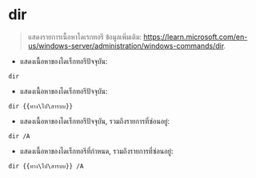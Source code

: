 # dir

> แสดงรายการเนื้อหาไดเรกทอรี
> ข้อมูลเพิ่มเติม: <https://learn.microsoft.com/en-us/windows-server/administration/windows-commands/dir>.

- แสดงเนื้อหาของไดเร็กทอรีปัจจุบัน:

`dir`

- แสดงเนื้อหาของไดเร็กทอรีปัจจุบัน:

`dir {{ทาง\ไป\สารบบ}}`

- แสดงเนื้อหาของไดเร็กทอรีปัจจุบัน, รวมถึงรายการที่ซ่อนอยู่:

`dir /A`

- แสดงเนื้อหาของไดเร็กทอรีที่กำหนด, รวมถึงรายการที่ซ่อนอยู่:

`dir {{ทาง\ไป\สารบบ}} /A`
